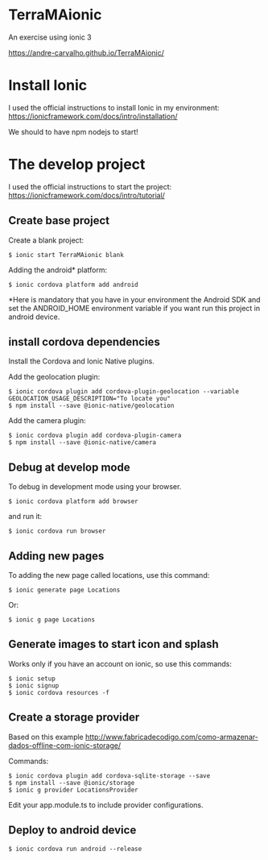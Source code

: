 # TerraMAionic
An exercise using ionic 3

https://andre-carvalho.github.io/TerraMAionic/

# Install Ionic

I used the official instructions to install Ionic in my environment: https://ionicframework.com/docs/intro/installation/

We should to have npm nodejs to start!

# The develop project

I used the official instructions to start the project: https://ionicframework.com/docs/intro/tutorial/

## Create base project

Create a blank project:
```
$ ionic start TerraMAionic blank
```

Adding the android* platform:

```
$ ionic cordova platform add android
```

*Here is mandatory that you have in your environment the Android SDK and set the ANDROID_HOME environment variable if you want run this project in android device.

## install cordova dependencies

Install the Cordova and Ionic Native plugins.

Add the geolocation plugin:

```
$ ionic cordova plugin add cordova-plugin-geolocation --variable GEOLOCATION_USAGE_DESCRIPTION="To locate you"
$ npm install --save @ionic-native/geolocation
```

Add the camera plugin:

```
$ ionic cordova plugin add cordova-plugin-camera
$ npm install --save @ionic-native/camera
```

## Debug at develop mode
To debug in development mode using your browser.

```
$ ionic cordova platform add browser
```

and run it:

```
$ ionic cordova run browser
```

## Adding new pages

To adding the new page called locations, use this command:

```
$ ionic generate page Locations
```

Or:

```
$ ionic g page Locations
```

## Generate images to start icon and splash

Works only if you have an account on ionic, so use this commands:

```
$ ionic setup
$ ionic signup
$ ionic cordova resources -f
```

## Create a storage provider

Based on this example
http://www.fabricadecodigo.com/como-armazenar-dados-offline-com-ionic-storage/

Commands:
```
$ ionic cordova plugin add cordova-sqlite-storage --save
$ npm install --save @ionic/storage
$ ionic g provider LocationsProvider
```

Edit your app.module.ts to include provider configurations.

## Deploy to android device

```
$ ionic cordova run android --release
```

